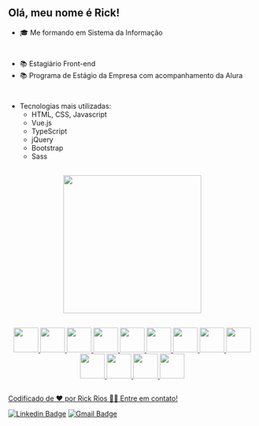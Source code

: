 ## Olá, meu nome é Rick!

- 🎓 Me formando em Sistema da Informação
#
- 📚 Estagiário Front-end
- 📚 Programa de Estágio da Empresa com acompanhamento da Alura
#
- Tecnologias mais utilizadas:
  - HTML, CSS, Javascript
  - Vue.js
  - TypeScript
  - jQuery
  - Bootstrap
  - Sass

##

<div align="center">
  <a href="https://github.com/Rick504">
  <img height="280em" src="https://github-readme-stats.vercel.app/api/top-langs/?username=Rick504&layout=compact&langs_count=7&theme=merko"/>
</div>
  
  ##

<div align="center">
  <img src="https://cdn.jsdelivr.net/gh/devicons/devicon/icons/git/git-original.svg" width="50" height="50"/>
  <img src="https://cdn.jsdelivr.net/gh/devicons/devicon/icons/html5/html5-original.svg" width="50" height="50"/>
  <img src="https://cdn.jsdelivr.net/gh/devicons/devicon/icons/css3/css3-original.svg" width="50" height="50"/>
  <img src="https://cdn.jsdelivr.net/gh/devicons/devicon/icons/javascript/javascript-original.svg" width="50" height="50"/>
  <img src="https://cdn.jsdelivr.net/gh/devicons/devicon/icons/bootstrap/bootstrap-original.svg" width="50" height="50" />
  <img src="https://cdn.jsdelivr.net/gh/devicons/devicon/icons/sass/sass-original.svg" width="50" height="50"/>
  <img src="https://cdn.jsdelivr.net/gh/devicons/devicon/icons/vuejs/vuejs-original.svg" width="50" height="50"/>
  <img src="https://cdn.jsdelivr.net/gh/devicons/devicon/icons/typescript/typescript-original.svg" width="50" height="50"/>
  <img src="https://cdn.jsdelivr.net/gh/devicons/devicon/icons/nodejs/nodejs-original-wordmark.svg" width="50" height="50"/>
  <img src="https://cdn.jsdelivr.net/gh/devicons/devicon/icons/express/express-original-wordmark.svg" width="50" height="50"/>
  <img src="https://cdn.jsdelivr.net/gh/devicons/devicon/icons/docker/docker-original-wordmark.svg" width="50" height="50"/>
  <img src="https://cdn.jsdelivr.net/gh/devicons/devicon/icons/linux/linux-original.svg" width="50" height="50"/>
  <img src="https://cdn.jsdelivr.net/gh/devicons/devicon/icons/java/java-original-wordmark.svg" width="50" height="50"/>
</div>
  
  ##
 
 Codificado de ❤️ por Rick Rios 👋🏽 Entre em contato!
 <br>
  
[![Linkedin Badge](https://img.shields.io/badge/-Rick_Wesley-blue?style=flat-square&logo=Linkedin&logoColor=white&link=https://www.linkedin.com/in/rick-wesley-ab54b8204/)](https://www.linkedin.com/in/rick-wesley-ab54b8204/)
[![Gmail Badge](https://img.shields.io/badge/-rick.rios@dne.com.br-c14438?style=flat-square&logo=Gmail&logoColor=white&link=mailto:rick.rios@onebox.one)](mailto:rick.rios@dne.com.br)
